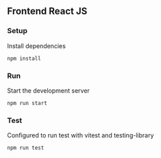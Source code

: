 ## Frontend React JS

### Setup

Install dependencies

```shell
npm install
```

### Run

Start the development server

```shell
npm run start
``` 

### Test

Configured to run test with vitest and testing-library

```shell
npm run test
```
